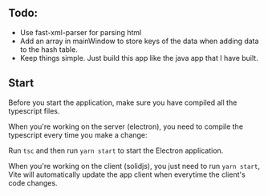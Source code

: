 ## Todo:

- Use fast-xml-parser for parsing html
- Add an array in mainWindow to store keys of the data when adding data to the hash table.
- Keep things simple. Just build this app like the java app that I have built.

## Start

Before you start the application, make sure you have compiled all the typescript files.

When you're working on the server (electron), you need to compile the typescript every time you make a change:

Run `tsc` and then run `yarn start` to start the Electron application.

When you're working on the client (solidjs), you just need to run `yarn start`, Vite will automatically update the app client when everytime the client's code changes.

